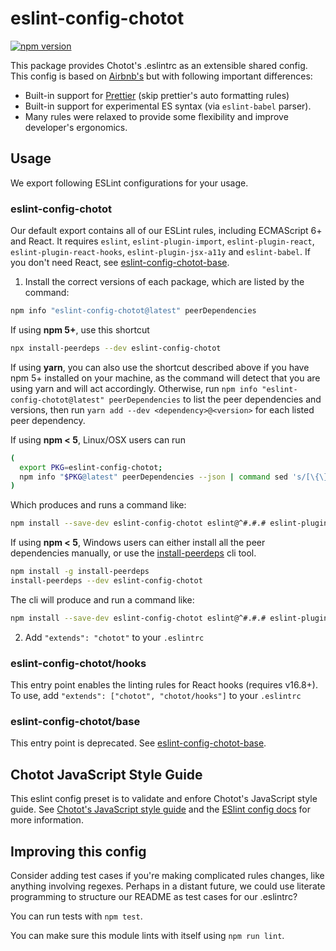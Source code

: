 # eslint-config-chotot

[![npm version](https://badge.fury.io/js/eslint-config-chotot.svg)](http://badge.fury.io/js/eslint-config-chotot)

This package provides Chotot's .eslintrc as an extensible shared config. This config is based on [Airbnb's](https://github.com/airbnb/javascript) but with following important differences:

- Built-in support for [Prettier](https://prettier.io) (skip prettier's auto formatting rules)
- Built-in support for experimental ES syntax (via `eslint-babel` parser).
- Many rules were relaxed to provide some flexibility and improve developer's ergonomics.

## Usage

We export following ESLint configurations for your usage.

### eslint-config-chotot

Our default export contains all of our ESLint rules, including ECMAScript 6+ and React. It requires `eslint`, `eslint-plugin-import`, `eslint-plugin-react`, `eslint-plugin-react-hooks`, `eslint-plugin-jsx-a11y` and `eslint-babel`. If you don't need React, see [eslint-config-chotot-base](https://npmjs.com/eslint-config-chotot-base).

1. Install the correct versions of each package, which are listed by the command:

  ```sh
  npm info "eslint-config-chotot@latest" peerDependencies
  ```

  If using **npm 5+**, use this shortcut

  ```sh
  npx install-peerdeps --dev eslint-config-chotot
  ```

  If using **yarn**, you can also use the shortcut described above if you have npm 5+ installed on your machine, as the command will detect that you are using yarn and will act accordingly.
  Otherwise, run `npm info "eslint-config-chotot@latest" peerDependencies` to list the peer dependencies and versions, then run `yarn add --dev <dependency>@<version>` for each listed peer dependency.

  If using **npm < 5**, Linux/OSX users can run

  ```sh
  (
    export PKG=eslint-config-chotot;
    npm info "$PKG@latest" peerDependencies --json | command sed 's/[\{\},]//g ; s/: /@/g' | xargs npm install --save-dev "$PKG@latest"
  )
  ```

  Which produces and runs a command like:

  ```sh
  npm install --save-dev eslint-config-chotot eslint@^#.#.# eslint-plugin-jsx-a11y@^#.#.# eslint-plugin-import@^#.#.# eslint-plugin-react@^#.#.# eslint-plugin-react-hooks@^#.#.#
  ```

  If using **npm < 5**, Windows users can either install all the peer dependencies manually, or use the [install-peerdeps](https://github.com/nathanhleung/install-peerdeps) cli tool.

  ```sh
  npm install -g install-peerdeps
  install-peerdeps --dev eslint-config-chotot
  ```
  The cli will produce and run a command like:

  ```sh
  npm install --save-dev eslint-config-chotot eslint@^#.#.# eslint-plugin-jsx-a11y@^#.#.# eslint-plugin-import@^#.#.# eslint-plugin-react@^#.#.# eslint-plugin-react-hooks@^#.#.#
  ```

2. Add `"extends": "chotot"` to your `.eslintrc`

### eslint-config-chotot/hooks

This entry point enables the linting rules for React hooks (requires v16.8+). To use, add `"extends": ["chotot", "chotot/hooks"]` to your `.eslintrc`

### eslint-config-chotot/base

This entry point is deprecated. See [eslint-config-chotot-base](https://npmjs.com/eslint-config-chotot-base).

## Chotot JavaScript Style Guide

This eslint config preset is to validate and enfore Chotot's JavaScript style guide. See [Chotot's JavaScript style guide](https://github.com/ChoTotOSS/chotot-web-standards/tree/master/javascript) and
the [ESlint config docs](https://eslint.org/docs/user-guide/configuring#extending-configuration-files)
for more information.

## Improving this config

Consider adding test cases if you're making complicated rules changes, like anything involving regexes. Perhaps in a distant future, we could use literate programming to structure our README as test cases for our .eslintrc?

You can run tests with `npm test`.

You can make sure this module lints with itself using `npm run lint`.
